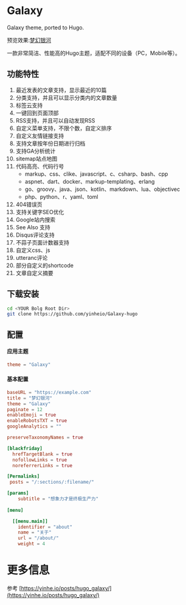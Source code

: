 # Galaxy
Galaxy theme, ported to Hugo.

预览效果:[梦幻银河](https://yinhe.io/)


一款非常简洁、性能高的Hugo主题，适配不同的设备（PC，Mobile等）。 

## 功能特性

1. 最近发表的文章支持，显示最近的10篇 
2. 分类支持，并且可以显示分类内的文章数量
3. 标签云支持
4. 一键回到页面顶部
5. RSS支持，并且可以自动发现RSS
6. 自定义菜单支持，不限个数，自定义排序
7. 自定义友情链接支持
8. 支持文章按年份日期进行归档
9. 支持GA分析统计
10. sitemap站点地图
11. 代码高亮、代码行号
    * markup、css、clike、javascript、c、csharp、bash、cpp
    * aspnet、dart、docker、markup-templating、erlang
    * go、groovy、java、json、kotlin、markdown、lua、objectivec
    * php、python、r、yaml、toml
12. 404错误页
13. 支持关键字SEO优化
14. Google站内搜索
15. See Also 支持
16. Disqus评论支持
17. 不蒜子页面计数器支持
18. 自定义css、js
19. utteranc评论
20. 部分自定义的shortcode
21. 文章自定义摘要

## 下载安装

```bash
cd <YOUR Bolg Root Dir>
git clone https://github.com/yinheio/Galaxy-hugo
```

## 配置

#### 应用主题

```toml
theme = "Galaxy"
```

#### 基本配置

```toml
baseURL = "https://example.com"
title = "梦幻银河"
theme = "Galaxy"
paginate = 12
enableEmoji = true
enableRobotsTXT = true
googleAnalytics = ""

preserveTaxonomyNames = true

[blackfriday]
  hrefTargetBlank = true
  nofollowLinks = true
  noreferrerLinks = true

[Permalinks]
 posts = "/:sections/:filename/"

[params]
    subtitle = "想象力才是终极生产力"  
	
[menu]

  [[menu.main]]
    identifier = "about"
    name = "关于"
    url = "/about/"
    weight = 4
```

# 更多信息

参考 [https://yinhe.io/posts/hugo_galaxy/](https://yinhe.io/posts/hugo_galaxy/)